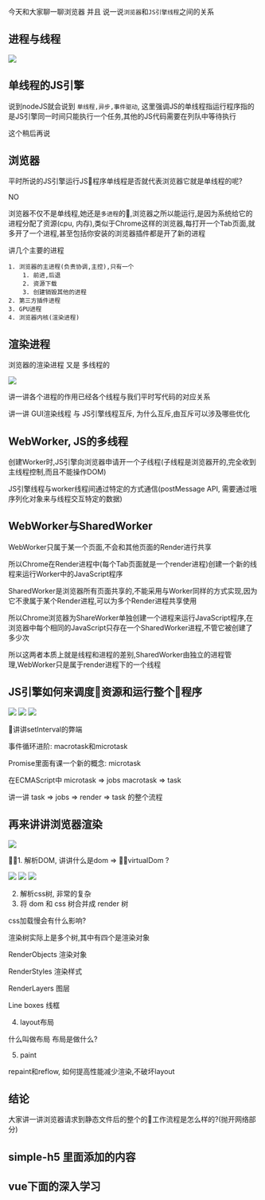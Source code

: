 今天和大家聊一聊浏览器 并且 说一说`浏览器`和`JS引擎线程`之间的关系


## 进程与线程

<img src="./31DD99E9-2087-4F57-BD79-3134C28F833E.png">


## 单线程的JS引擎

说到nodeJS就会说到 `单线程,异步,事件驱动`, 这里强调JS的单线程指运行程序指的是JS引擎同一时间只能执行一个任务,其他的JS代码需要在列队中等待执行

这个稍后再说


## 浏览器

平时所说的JS引擎运行JS程序单线程是否就代表浏览器它就是单线程的呢?

NO

浏览器不仅不是单线程,她还是`多进程`的,浏览器之所以能运行,是因为系统给它的进程分配了资源(cpu, 内存),类似于Chrome这样的浏览器,每打开一个Tab页面,就多开了一个进程,甚至包括你安装的浏览器插件都是开了新的进程


讲几个主要的进程

	1. 浏览器的主进程(负责协调,主控),只有一个
		1. 前进,后退
		2. 资源下载
		3. 创建销毁其他的进程
	2. 第三方插件进程
	3. GPU进程
	4. 浏览器内核(渲染进程)


## 渲染进程

浏览器的渲染进程 又是 多线程的

<img src="./浏览器渲染进程组成.png">

讲一讲各个进程的作用已经各个线程与我们平时写代码的对应关系


讲一讲 GUI渲染线程 与 JS引擎线程互斥, 为什么互斥,由互斥可以涉及哪些优化

## WebWorker, JS的多线程

创建Worker时,JS引擎向浏览器申请开一个子线程(子线程是浏览器开的,完全收到主线程控制,而且不能操作DOM)

JS引擎线程与worker线程间通过特定的方式通信(postMessage API, 需要通过哦序列化对象来与线程交互特定的数据)

## WebWorker与SharedWorker

WebWorker只属于某一个页面,不会和其他页面的Render进行共享

所以Chrome在Render进程中(每个Tab页面就是一个render进程)创建一个新的线程来运行Worker中的JavaScript程序

SharedWorker是浏览器所有页面共享的,不能采用与Worker同样的方式实现,因为它不隶属于某个Render进程,可以为多个Render进程共享使用
	
所以Chrome浏览器为ShareWorker单独创建一个进程来运行JavaScript程序,在浏览器中每个相同的JavaScript只存在一个SharedWorker进程,不管它被创建了多少次
	

所以这两者本质上就是线程和进程的差别,SharedWorker由独立的进程管理,WebWorker只是属于render进程下的一个线程

## JS引擎如何来调度资源和运行整个程序

<img src="./屏幕快照 2018-11-12 下午11.28.03.png">
<img src="./event.png">
<img src="./setTimeout.png">

讲讲setInterval的弊端

事件循环进阶: macrotask和microtask

Promise里面有课一个新的概念: microtask

在ECMAScript中   microtask => jobs
   				 macrotask => task


讲一讲 task => jobs => render => task 的整个流程


## 再来讲讲浏览器渲染

<img src="./渲染过程.png">

1. 解析DOM,  讲讲什么是dom => virtualDom ?


<img src="./标签解析.png">
<img src="./转换树.png">
<img src="./DOM树.png">

2. 解析css树, 非常的复杂
3. 将 dom 和 css 树合并成 render 树

css加载慢会有什么影响?


渲染树实际上是多个树,其中有四个是渲染对象

RenderObjects 渲染对象

RenderStyles  渲染样式

RenderLayers  图层

Line boxes    线框

4. layout布局

什么叫做布局 布局是做什么?

5. paint

repaint和reflow, 如何提高性能减少渲染,不破坏layout


## 结论

大家讲一讲浏览器请求到静态文件后的整个的工作流程是怎么样的?(抛开网络部分)

## simple-h5 里面添加的内容
## vue下面的深入学习
